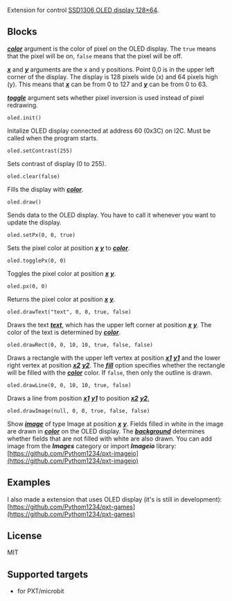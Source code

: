 Extension for control [SSD1306 OLED display 128×64](https://www.elecfreaks.com/learn-en/microbitOctopus/output/octopus_ef03155.html).

## Blocks
<ins>***color***</ins> argument is the color of pixel on the OLED display. The `true` means that the pixel will be on, `false` means that the pixel will be off.

<ins>***x***</ins> and <ins>***y***</ins> arguments are the x and y positions. Point 0,0 is in the upper left corner of the display. The display is 128 pixels wide (x) and 64 pixels high (y). This means that <ins>***x***</ins> can be from 0 to 127 and <ins>***y***</ins> can be from 0 to 63.

<ins>***toggle***</ins> argument sets whether pixel inversion is used instead of pixel redrawing.


```block
oled.init()
```
Initalize OLED display connected at address 60 (0x3C) on I2C. Must be called when the program starts.


```block
oled.setContrast(255)
```
Sets contrast of display (0 to 255).


```block
oled.clear(false)
```
Fills the display with <ins>***color***</ins>.


```block
oled.draw()
```
Sends data to the OLED display. You have to call it whenever you want to update the display.


```block
oled.setPx(0, 0, true)
```
Sets the pixel color at position <ins>***x***</ins> <ins>***y***</ins> to <ins>***color***</ins>.


```block
oled.togglePx(0, 0)
```
Toggles the pixel color at position <ins>***x***</ins> <ins>***y***</ins>.


```block
oled.px(0, 0)
```
Returns the pixel color at position <ins>***x***</ins> <ins>***y***</ins>.


```block
oled.drawText("text", 0, 0, true, false)
```
Draws the text <ins>***text***</ins>, which has the upper left corner at position <ins>***x***</ins> <ins>***y***</ins>. The color of the text is determined by <ins>***color***</ins>.


```block
oled.drawRect(0, 0, 10, 10, true, false, false)
```
Draws a rectangle with the upper left vertex at position <ins>***x1***</ins> <ins>***y1***</ins> and the lower right vertex at position <ins>***x2***</ins> <ins>***y2***</ins>. The <ins>***fill***</ins> option specifies whether the rectangle will be filled with the <ins>***color***</ins> color. If `false`, then only the outline is drawn.


```block
oled.drawLine(0, 0, 10, 10, true, false)
```
Draws a line from position <ins>***x1***</ins> <ins>***y1***</ins> to position <ins>***x2***</ins> <ins>***y2***.


```block
oled.drawImage(null, 0, 0, true, false, false)
```
Show <ins>***image***</ins> of type Image at position <ins>***x***</ins> <ins>***y***</ins>. Fields filled in white in the image are drawn in <ins>***color***</ins> on the OLED display. The <ins>***background***</ins> determines whether fields that are not filled with white are also drawn. You can add image from the **_Images_** category or import **_Imageio_** library: [https://github.com/Pythom1234/pxt-imageio](https://github.com/Pythom1234/pxt-imageio)

## Examples
I also made a extension that uses OLED display (it's is still in development): [https://github.com/Pythom1234/pxt-games](https://github.com/Pythom1234/pxt-games)

## License
MIT

## Supported targets
* for PXT/microbit
